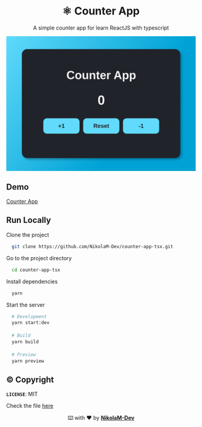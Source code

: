 <h1 align="center">⚛️ Counter App</h1>
<p align="center">
  A simple counter app for learn ReactJS with typescript
</p>
<img align="center" src="./design/counter_app.png" alt="Counter App">

## Demo

[Counter App](https://nikolam-dev.github.io/counter-app-tsx/)

## Run Locally

Clone the project

```bash
  git clone https://github.com/NikolaM-Dev/counter-app-tsx.git
```

Go to the project directory

```bash
  cd counter-app-tsx
```

Install dependencies

```bash
  yarn
```

Start the server

```bash
  # Development
  yarn start:dev

  # Build
  yarn build

  # Preview
  yarn preview
```

## ©️ Copyright

**`LICENSE`**: MIT

Check the file [here](./LICENSE)

<p align="center">⌨️ with ❤️ by <a href="https://github.com/NikolaM-Dev"><strong>NikolaM-Dev</strong><a></p>
